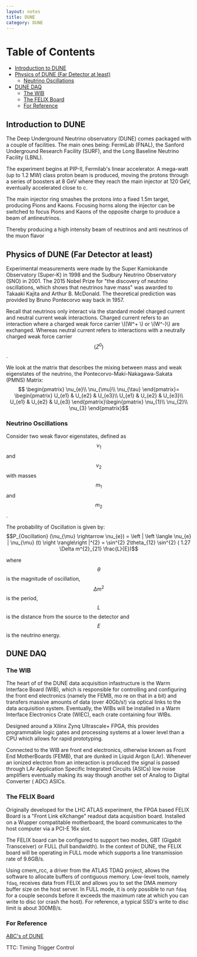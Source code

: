```yaml
---
layout: notes
title: DUNE 
category: DUNE
---
```


Table of Contents
=================

   * [Introduction to DUNE](#introduction-to-dune)
   * [Physics of DUNE (Far Detector at least)](#physics-of-dune-far-detector-at-least)
      * [Neutrino Oscillations](#neutrino-oscillations)
   * [DUNE DAQ](#dune-daq)
      * [The WIB](#the-wib)
      * [The FELIX Board](#the-felix-board)
      * [For Reference](#for-reference)

## Introduction to DUNE

The Deep Underground Neutrino observatory (DUNE) comes packaged with a couple of facilities. The main ones being: FermiLab (FNAL), the Sanford Underground Research Facility (SURF), and the Long Baseline Neutrino Facility (LBNL). 

The experiment begins at PIP-II, Fermilab's linear accelerator. A mega-watt (up to 1.2 MW) class proton beam is produced, moving the protons through a series of boosters at 8 GeV where they reach the main injector at 120 GeV, eventually accelerated close to c. 

The main injector ring smashes the protons into a fixed 1.5m target, producing Pions and Kaons. Focusing horns along the injector can be switched to focus Pions and Kaons of the opposite charge to produce a beam of antineutrinos. 

Thereby producing a high intensity beam of neutrinos and anti neutrinos of the muon flavor

## Physics of DUNE (Far Detector at least)
Experimental measurements were made by the Super Kamiokande Observatory (Super-K) in 1998 and the Sudbury Neutrino Observatory (SNO) in 2001. The 2015 Nobel Prize for "the discovery of neutrino oscillations, which shows that neutrinos have mass" was awarded to Takaaki Kajita and Arthur B. McDonald. The theoretical prediction was provided by Bruno Pontecorvo way back in 1957.

Recall that neutrinos only interact via the standard model charged current and neutral current weak interactions. Charged current refers to an interaction where a charged weak force carrier \\((W^+ \\) or \\(W^-)\\) are exchanged. Whereas neutral current refers to interactions with a neutrally charged weak force carrier $$(Z^{0})$$.

We look at the matrix that describes the mixing between mass and weak eigenstates of the neutrino, the Pontecorvo-Maki-Nakagawa-Sakata (PMNS) Matrix:
$$ \begin{pmatrix}
\nu_{e}\\ 
\nu_{\mu}\\ 
\nu_{\tau}
\end{pmatrix}=
\begin{pmatrix}
U_{e1} & U_{e2} & U_{e3}\\ 
U_{e1} & U_{e2} & U_{e3}\\ 
U_{e1} & U_{e2} & U_{e3}
\end{pmatrix}\begin{pmatrix}
\nu_{1}\\ 
\nu_{2}\\ 
\nu_{3}
\end{pmatrix}$$

### Neutrino Oscillations
Consider two weak flavor eigenstates, defined as $$\nu_{1}$$ and $$\nu_{2}$$ with masses $$m_{1}$$ and $$m_{2}$$. 


The probability of Oscillation is given by:
$$P_{Oscillation} (\nu_{\mu} \rightarrow \nu_{e}) = \left |  \left \langle \nu_{e} | \nu_{\mu} (t) \right \rangle\right |^{2} = \sin^{2} 2\theta_{12} \sin^{2} ( 1.27 \Delta m^{2}_{21} \frac{L}{E})$$

where $$\theta$$ is the magnitude of oscillation, $$\Delta m^{2}$$ is the period, $$L$$ is the distance from the source to the detector and $$E$$ is the neutrino energy.

## DUNE DAQ

### The WIB
The heart of of the DUNE data acquisition infastructure is the Warm Interface Board (WIB), which is responsible for controlling and configuring the front end electronics (namely the FEMB, mo re on that in a bit) and transfers massive amounts of data (over 40Gb/s!) via optical links to the data acquisition system. Eventually, the WIBs will be installed in a Warm Interface Electronics Crate (WIEC), each crate containing four WIBs.

Designed around a Xilinx Zynq Ultrascale+ FPGA, this provides programmable logic gates and processing systems at a lower level than a CPU which allows for rapid prototyping.

Connected to the WIB are front end electronics, otherwise known as Front End MotherBoards (FEMB), that are dunked in Liquid Argon (LAr). Whenever an ionized electron from an interaction is produced the signal is passed through LAr Application Specific Integrated Circuits (ASICs) low noise amplifiers eventually making its way though another set of Analog to Digital Converter ( ADC) ASICs.

### The FELIX Board
Originally developed for the LHC ATLAS experiment, the FPGA based FELIX Board is a "Front Link eXchange" readout data acquisition board. Installed on a Wupper compatitable motherboard, the board communicates to the host computer via a PCI-E 16x slot.

The FELIX board can be configured to support two modes, GBT (Gigabit Transceiver) or FULL (full bandwidth). In the context of DUNE, the FELIX board will be operating in FULL mode which supports a line transmission rate of 9.6GB/s. 

Using cmem_rcc, a driver from the ATLAS TDAQ project, allows the software to allocate buffers of contiguous memory. Low-level tools, namely ```fdaq```, receives data from FELIX and allows you to set the DMA memory buffer size on the host server. In FULL mode, it is only possible to run ```fdaq``` for a couple seconds before it exceeds the maximum rate at which you can write to disc (or crash the host). For reference, a typical SSD's write to disc limit is about 300MB/s.


### For Reference

[ABC's of DUNE](https://abc.dunescience.org/)

TTC: Timing Trigger Control

